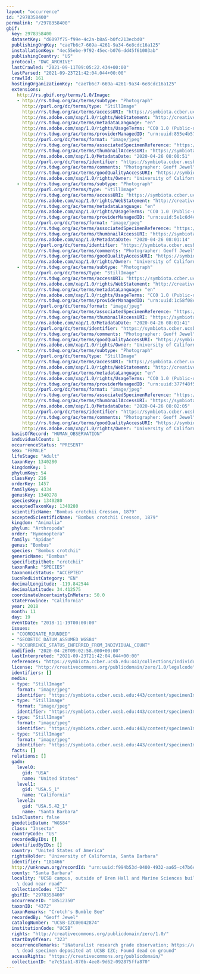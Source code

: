 ```yaml
---
layout: "occurrence"
id: "2978358400"
permalink: "/2978358400"
gbif:
  key: 2978358400
  datasetKey: "d6097f75-f99e-4c2a-b8a5-b0fc213ecbd0"
  publishingOrgKey: "cae7b6c7-669a-4261-9a34-6e8cdc16a125"
  installationKey: "4ec55ebe-9f92-45ec-b076-dd45f61003ab"
  publishingCountry: "US"
  protocol: "DWC_ARCHIVE"
  lastCrawled: "2021-09-11T09:05:22.434+00:00"
  lastParsed: "2021-09-23T21:42:04.044+00:00"
  crawlId: 161
  hostingOrganizationKey: "cae7b6c7-669a-4261-9a34-6e8cdc16a125"
  extensions:
    http://rs.gbif.org/terms/1.0/Image:
    - http://rs.tdwg.org/ac/terms/subtype: "Photograph"
      http://purl.org/dc/terms/type: "StillImage"
      http://rs.tdwg.org/ac/terms/accessURI: "https://symbiota.ccber.ucsb.edu:443/content/specimenImages/UCSB_iNat/202004/original-1_1587913251_lg.jpeg"
      http://ns.adobe.com/xap/1.0/rights/WebStatement: "http://creativecommons.org/publicdomain/zero/1.0/"
      http://rs.tdwg.org/ac/terms/metadataLanguage: "en"
      http://ns.adobe.com/xap/1.0/rights/UsageTerms: "CC0 1.0 (Public-domain)"
      http://rs.tdwg.org/ac/terms/providerManagedID: "urn:uuid:855e4b57-433e-4f56-9b9f-47c62d17febf"
      http://purl.org/dc/terms/format: "image/jpeg"
      http://rs.tdwg.org/ac/terms/associatedSpecimenReference: "https://symbiota.ccber.ucsb.edu:443/collections/individual/index.php?occid=181466"
      http://rs.tdwg.org/ac/terms/thumbnailAccessURI: "https://symbiota.ccber.ucsb.edu:443/content/specimenImages/UCSB_iNat/202004/original-1_1587913251_tn.jpg"
      http://ns.adobe.com/xap/1.0/MetadataDate: "2020-04-26 08:00:51"
      http://purl.org/dc/terms/identifier: "https://symbiota.ccber.ucsb.edu:443/content/specimenImages/UCSB_iNat/202004/original-1_1587913251_lg.jpeg"
      http://rs.tdwg.org/ac/terms/comments: "Photographer: Geoff Jewel"
      http://rs.tdwg.org/ac/terms/goodQualityAccessURI: "https://symbiota.ccber.ucsb.edu:443/content/specimenImages/UCSB_iNat/202004/original-1_1587913251.jpg"
      http://ns.adobe.com/xap/1.0/rights/Owner: "University of California, Santa Barbara"
    - http://rs.tdwg.org/ac/terms/subtype: "Photograph"
      http://purl.org/dc/terms/type: "StillImage"
      http://rs.tdwg.org/ac/terms/accessURI: "https://symbiota.ccber.ucsb.edu:443/content/specimenImages/UCSB_iNat/202004/original-2_1587913274_lg.jpeg"
      http://ns.adobe.com/xap/1.0/rights/WebStatement: "http://creativecommons.org/publicdomain/zero/1.0/"
      http://rs.tdwg.org/ac/terms/metadataLanguage: "en"
      http://ns.adobe.com/xap/1.0/rights/UsageTerms: "CC0 1.0 (Public-domain)"
      http://rs.tdwg.org/ac/terms/providerManagedID: "urn:uuid:5e1c6d4c-36df-4a7c-b80f-4cd86af4e025"
      http://purl.org/dc/terms/format: "image/jpeg"
      http://rs.tdwg.org/ac/terms/associatedSpecimenReference: "https://symbiota.ccber.ucsb.edu:443/collections/individual/index.php?occid=181466"
      http://rs.tdwg.org/ac/terms/thumbnailAccessURI: "https://symbiota.ccber.ucsb.edu:443/content/specimenImages/UCSB_iNat/202004/original-2_1587913274_tn.jpg"
      http://ns.adobe.com/xap/1.0/MetadataDate: "2020-04-26 08:01:14"
      http://purl.org/dc/terms/identifier: "https://symbiota.ccber.ucsb.edu:443/content/specimenImages/UCSB_iNat/202004/original-2_1587913274_lg.jpeg"
      http://rs.tdwg.org/ac/terms/comments: "Photographer: Geoff Jewel"
      http://rs.tdwg.org/ac/terms/goodQualityAccessURI: "https://symbiota.ccber.ucsb.edu:443/content/specimenImages/UCSB_iNat/202004/original-2_1587913274.jpg"
      http://ns.adobe.com/xap/1.0/rights/Owner: "University of California, Santa Barbara"
    - http://rs.tdwg.org/ac/terms/subtype: "Photograph"
      http://purl.org/dc/terms/type: "StillImage"
      http://rs.tdwg.org/ac/terms/accessURI: "https://symbiota.ccber.ucsb.edu:443/content/specimenImages/UCSB_iNat/202004/original-3_1587913301_lg.jpeg"
      http://ns.adobe.com/xap/1.0/rights/WebStatement: "http://creativecommons.org/publicdomain/zero/1.0/"
      http://rs.tdwg.org/ac/terms/metadataLanguage: "en"
      http://ns.adobe.com/xap/1.0/rights/UsageTerms: "CC0 1.0 (Public-domain)"
      http://rs.tdwg.org/ac/terms/providerManagedID: "urn:uuid:1c58f08c-e97f-4a39-bc25-2b985129eba1"
      http://purl.org/dc/terms/format: "image/jpeg"
      http://rs.tdwg.org/ac/terms/associatedSpecimenReference: "https://symbiota.ccber.ucsb.edu:443/collections/individual/index.php?occid=181466"
      http://rs.tdwg.org/ac/terms/thumbnailAccessURI: "https://symbiota.ccber.ucsb.edu:443/content/specimenImages/UCSB_iNat/202004/original-3_1587913301_tn.jpg"
      http://ns.adobe.com/xap/1.0/MetadataDate: "2020-04-26 08:01:41"
      http://purl.org/dc/terms/identifier: "https://symbiota.ccber.ucsb.edu:443/content/specimenImages/UCSB_iNat/202004/original-3_1587913301_lg.jpeg"
      http://rs.tdwg.org/ac/terms/comments: "Photographer: Geoff Jewel"
      http://rs.tdwg.org/ac/terms/goodQualityAccessURI: "https://symbiota.ccber.ucsb.edu:443/content/specimenImages/UCSB_iNat/202004/original-3_1587913301.jpg"
      http://ns.adobe.com/xap/1.0/rights/Owner: "University of California, Santa Barbara"
    - http://rs.tdwg.org/ac/terms/subtype: "Photograph"
      http://purl.org/dc/terms/type: "StillImage"
      http://rs.tdwg.org/ac/terms/accessURI: "https://symbiota.ccber.ucsb.edu:443/content/specimenImages/UCSB_iNat/202004/original-4_1587913325_lg.jpeg"
      http://ns.adobe.com/xap/1.0/rights/WebStatement: "http://creativecommons.org/publicdomain/zero/1.0/"
      http://rs.tdwg.org/ac/terms/metadataLanguage: "en"
      http://ns.adobe.com/xap/1.0/rights/UsageTerms: "CC0 1.0 (Public-domain)"
      http://rs.tdwg.org/ac/terms/providerManagedID: "urn:uuid:377f48f5-e8b6-4911-b2b0-86875a16e20e"
      http://purl.org/dc/terms/format: "image/jpeg"
      http://rs.tdwg.org/ac/terms/associatedSpecimenReference: "https://symbiota.ccber.ucsb.edu:443/collections/individual/index.php?occid=181466"
      http://rs.tdwg.org/ac/terms/thumbnailAccessURI: "https://symbiota.ccber.ucsb.edu:443/content/specimenImages/UCSB_iNat/202004/original-4_1587913325_tn.jpg"
      http://ns.adobe.com/xap/1.0/MetadataDate: "2020-04-26 08:02:05"
      http://purl.org/dc/terms/identifier: "https://symbiota.ccber.ucsb.edu:443/content/specimenImages/UCSB_iNat/202004/original-4_1587913325_lg.jpeg"
      http://rs.tdwg.org/ac/terms/comments: "Photographer: Geoff Jewel"
      http://rs.tdwg.org/ac/terms/goodQualityAccessURI: "https://symbiota.ccber.ucsb.edu:443/content/specimenImages/UCSB_iNat/202004/original-4_1587913325.jpg"
      http://ns.adobe.com/xap/1.0/rights/Owner: "University of California, Santa Barbara"
  basisOfRecord: "HUMAN_OBSERVATION"
  individualCount: 1
  occurrenceStatus: "PRESENT"
  sex: "FEMALE"
  lifeStage: "Adult"
  taxonKey: 1340280
  kingdomKey: 1
  phylumKey: 54
  classKey: 216
  orderKey: 1457
  familyKey: 4334
  genusKey: 1340278
  speciesKey: 1340280
  acceptedTaxonKey: 1340280
  scientificName: "Bombus crotchii Cresson, 1879"
  acceptedScientificName: "Bombus crotchii Cresson, 1879"
  kingdom: "Animalia"
  phylum: "Arthropoda"
  order: "Hymenoptera"
  family: "Apidae"
  genus: "Bombus"
  species: "Bombus crotchii"
  genericName: "Bombus"
  specificEpithet: "crotchii"
  taxonRank: "SPECIES"
  taxonomicStatus: "ACCEPTED"
  iucnRedListCategory: "EN"
  decimalLongitude: -119.842544
  decimalLatitude: 34.412575
  coordinateUncertaintyInMeters: 50.0
  stateProvince: "California"
  year: 2018
  month: 11
  day: 19
  eventDate: "2018-11-19T00:00:00"
  issues:
  - "COORDINATE_ROUNDED"
  - "GEODETIC_DATUM_ASSUMED_WGS84"
  - "OCCURRENCE_STATUS_INFERRED_FROM_INDIVIDUAL_COUNT"
  modified: "2020-04-26T09:02:58.000+00:00"
  lastInterpreted: "2021-09-23T21:42:04.044+00:00"
  references: "https://symbiota.ccber.ucsb.edu:443/collections/individual/index.php?occid=181466"
  license: "http://creativecommons.org/publicdomain/zero/1.0/legalcode"
  identifiers: []
  media:
  - type: "StillImage"
    format: "image/jpeg"
    identifier: "https://symbiota.ccber.ucsb.edu:443/content/specimenImages/UCSB_iNat/202004/original-4_1587913325_lg.jpeg"
  - type: "StillImage"
    format: "image/jpeg"
    identifier: "https://symbiota.ccber.ucsb.edu:443/content/specimenImages/UCSB_iNat/202004/original-1_1587913251_lg.jpeg"
  - type: "StillImage"
    format: "image/jpeg"
    identifier: "https://symbiota.ccber.ucsb.edu:443/content/specimenImages/UCSB_iNat/202004/original-3_1587913301_lg.jpeg"
  - type: "StillImage"
    format: "image/jpeg"
    identifier: "https://symbiota.ccber.ucsb.edu:443/content/specimenImages/UCSB_iNat/202004/original-2_1587913274_lg.jpeg"
  facts: []
  relations: []
  gadm:
    level0:
      gid: "USA"
      name: "United States"
    level1:
      gid: "USA.5_1"
      name: "California"
    level2:
      gid: "USA.5.42_1"
      name: "Santa Barbara"
  isInCluster: false
  geodeticDatum: "WGS84"
  class: "Insecta"
  countryCode: "US"
  recordedByIDs: []
  identifiedByIDs: []
  country: "United States of America"
  rightsHolder: "University of California, Santa Barbara"
  identifier: "181466"
  http://unknown.org/recordId: "urn:uuid:f994b53d-0400-4932-aa65-c47b6c083b49"
  county: "Santa Barbara"
  locality: "UCSB campus, outside of Bren Hall and Marine Sciences building, found\
    \ dead near road"
  collectionCode: "IZC"
  gbifID: "2978358400"
  occurrenceID: "18512350"
  taxonID: "4372"
  taxonRemarks: "Crotch's Bumble Bee"
  recordedBy: "Geoff Jewel"
  catalogNumber: "UCSB-IZC00042874"
  institutionCode: "UCSB"
  rights: "http://creativecommons.org/publicdomain/zero/1.0/"
  startDayOfYear: "323"
  occurrenceRemarks: "iNaturalist research grade observation; https://www.inaturalist.org/observations/18512350;\
    \ dead specimen deposited at UCSB IZC; Found dead on ground"
  accessRights: "https://creativecommons.org/publicdomain/"
  collectionID: "e7c51ab1-870b-4ee8-9d62-092875ffa870"
---
```

